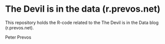 # The Devil is in the data (r.prevos.net)

This repository holds the R-code related to the The Devil is in the Data blog (r.prevos.net).

Peter Prevos

